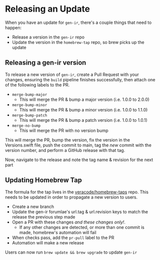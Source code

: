 # Releasing an Update

When you have an update for `gen-ir`, there's a couple things that need to happen:

- Release a version in the `gen-ir` repo
- Update the version in the `homebrew-tap` repo, so brew picks up the update

## Releasing a gen-ir version

To release a new version of `gen-ir`, create a Pull Request with your changes, ensuring the `build` pipeline finishes successfully, then attach one of the following labels to the PR.

- `merge-bump-major`
  - This will merge the PR & bump a major version (i.e. 1.0.0 to 2.0.0)
- `merge-bump-minor`
	- This will merge the PR & bump a minor version (i.e. 1.0.0 to 1.1.0)
- `merge-bump-patch`
	- This will merge the PR & bump a patch version (i.e. 1.0.0 to 1.0.1)
- `merge-no-bump`
	- This will merge the PR with no version bump

This will merge the PR, bump the version, fix the version in the Versions.swift file, push the commit to main, tag the _new_ commit with the version number, and perform a GitHub release with that tag.

Now, navigate to the release and note the tag name & revision for the next part

## Updating Homebrew Tap

The formula for the tap lives in the [veracode/homebrew-taps](https://github.com/veracode/homebrew-tap) repo. This needs to be updated in order to propagate a new version to users.

- Create a new branch
- Update the gen-ir forumlae's url.tag & url.revision keys to match the release the previous step made
- Open a PR with these changes _and these changes only!_.
	- If any other changes are detected, or more than one commit is made, homebrew's automation will fail
- When checks pass, add the `pr-pull` label to the PR
- Automation will make a new release

Users can now run `brew update && brew upgrade` to update `gen-ir`
